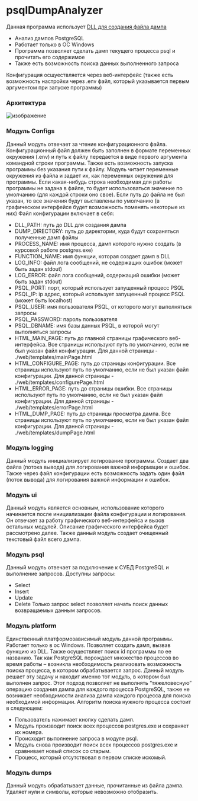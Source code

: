# psqlDumpAnalyzer
Данная программа использует [DLL для создания файла дампа](https://github.com/oreshkin75/CreateRAMDumpDLL)
- Анализ дампов PostgreSQL
- Работает только в ОС Windows
- Программа позволяет сделать дамп текущего процесса psql и прочитать его содержимое
- Также есть возможность поиска данных выполненного запроса

Конфигурация осщуествляется через веб-интерфейс (также есть возможность настройки через .env файл, который указывается первым аргументом при запуске программы)
### Архитектура
![изображение](https://user-images.githubusercontent.com/40633594/162026371-bd9d7a4f-c5df-47a8-a694-ecdb2ab68321.png)

### Модуль Configs
Данный модуль отвечает за чтение конфигурационного файла. Конфигурационный файл должен быть заполнен в формате переменных окружения (.env) и путь к файлу передается в виде первого аргумента командной строки программы. Также есть возможность запуска программы без указания пути к файлу. 
Модуль читает переменные окружения из файла и задает их, как переменных окружения для программы. Если какая-нибудь строка необходимая для работы программы не задана в файле, то будет использоваться значение по умолчанию (для каждой строки оно свое). Если путь до файла не был указан, то все значения будут выставлены по умолчанию (в графическом интерфейсе будет возможность поменять некоторые из них)
Файл конфигурации включает в себя:
- DLL_PATH: путь до DLL для создания дампа
- DUMP_DIRECTORY: путь до директории, куда будут сохраняться полученные дамп файлы
- PROCESS_NAME: имя процесса, дамп которого нужно создать (в курсовой работе postgres.exe)
- FUNCTION_NAME: имя функции, которая создает дамп в DLL
- LOG_INFO: файл лога сообщений, не содержащих ошибок (может быть задан stdout)
- LOG_ERROR: файл лога сообщений, содержащий ошибки (может быть задан stdout)
- PSQL_PORT: порт, который использует запущенный процесс PSQL
- PSQL_IP: ip адрес, который использует запущенный процесс PSQL (может быть localhost)
- PSQL_USER: имя пользователя PSQL, от которого могут выполняться запросы
- PSQL_PASSWORD: пароль пользователя
- PSQL_DBNAME: имя базы данных PSQL, в которой могут выполняться запросы
- HTML_MAIN_PAGE: путь до главной страницы графического веб-интерфейса. Все страницы используют путь по умолчанию, если не был указан файл конфигурации. Для данной страницы - ./web/templates/mainPage.html
- HTML_CONFIGURE_PAGE: путь до страницы конфигурации. Все страницы используют путь по умолчанию, если не был указан файл конфигурации. Для данной страницы - ./web/templates/configurePage.html
- HTML_ERROR_PAGE: путь до страницы ошибки. Все страницы используют путь по умолчанию, если не был указан файл конфигурации. Для данной страницы - ./web/templates/errorPage.html
- HTML_DUMP_PAGE: путь до страницы просмотра дампа. Все страницы используют путь по умолчанию, если не был указан файл конфигурации. Для данной страницы - ./web/templates/dumpPage.html

### Модуль logging
Данный модуль инициализирует логирование программы. Создает два файла (потока вывода) для логирования важной информации и ошибок. Также через файл конфигурации есть возможность задать один файл (поток вывода) для логирования важной информации и ошибок.

### Модуль ui
Данный модуль является основным, использование которого начинается после инициализации файла конфигурации и логирования. Он отвечает за работу графического веб-интерфейса и вызов остальных модулей. Описание графического интерфейса будет рассмотрено далее.
Также данный модуль создает очищенный текстовый файл всего дампа.

### Модуль psql
Данный модуль отвечает за подключение к СУБД PostgreSQL и выполнение запросов. Доступны запросы:
- Select
- Insert
- Update
- Delete
Только запрос select позволяет начать поиск данных возвращаемых данным запросов.

### Модуль platform
Единственный платформозависимый модуль данной программы. Работает только в ос Windows. Позволяет создать дамп, вызвав функцию из DLL. Также осуществляет поиск id программы по ее названию.
Так как PostgreSQL порождает множество процессов во время работы – возникла необходимость реализовать возможность поиска процесса, в котором обрабатывается запрос. Данный модуль решает эту задачу и находит именно тот модуль, в котором был выполнен запрос. Этот подход позволяет не выполнять “тяжеловесную” операцию создания дампа для каждого процесса PostgreSQL, также не возникает необходимости анализа дампа каждого процесса для поиска необходимой информации.
Алгоритм поиска нужного процесса состоит в следующем:
- Пользователь нажимает кнопку сделать дамп.
- Модуль производит поиск всех процессов postgres.exe и сохраняет их номера.
- Происходит выполнение запроса в модуле psql.
- Модуль снова производит поиск всех процессов postgres.exe и сравнивает новый список со старым.
- Процесс, который отсутствовал в первом списке искомый.

### Модуль dumps
Данный модуль обрабатывает данные, прочитанные из файла дампа. Удаляет нули и символы, которые невозможно отобразить.
